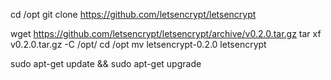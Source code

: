 cd /opt
git clone https://github.com/letsencrypt/letsencrypt

wget https://github.com/letsencrypt/letsencrypt/archive/v0.2.0.tar.gz
tar xf v0.2.0.tar.gz -C /opt/
cd /opt
mv letsencrypt-0.2.0 letsencrypt


sudo apt-get update && sudo apt-get upgrade


